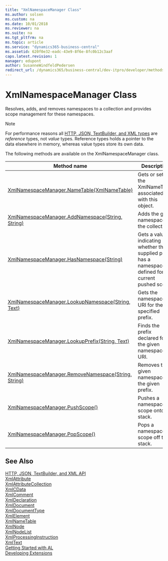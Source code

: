 ```yaml
---
title: "XmlNamespaceManager Class"
ms.author: solsen
ms.custom: na
ms.date: 10/01/2018
ms.reviewer: na
ms.suite: na
ms.tgt_pltfrm: na
ms.topic: article
ms.service: "dynamics365-business-central"
ms.assetid: 620f0e32-eadc-43e9-8f6e-8fc0b12c3aaf
caps.latest.revision: 1
manager: edupont
author: SusanneWindfeldPedersen
redirect_url: /dynamics365/business-central/dev-itpro/developer/methods-auto/library
---
```

<!--This topic is deprected, see redirection URL-->

 

# XmlNamespaceManager Class
Resolves, adds, and removes namespaces to a collection and provides scope management for these namespaces.

> [!NOTE]
> For performance reasons all [HTTP, JSON, TextBuilder, and XML types](../devenv-restapi-overview.md) are *reference* types, not *value* types. Reference types holds a pointer to the data elsewhere in memory, whereas value types store its own data.

The following methods are available on the XmlNamespaceManager class.  
  
|Method name|Description|  
|-----------|-----------|  
|[XmlNamespaceManager.NameTable(XmlNameTable)](xmlnamespacemanager-nametable-property.md)|Gets or sets the XmlNameTable associated with this object.|  
|[XmlNamespaceManager.AddNamespace(String, String)](xmlnamespacemanager-addnamespace-method.md)|Adds the given namespace to the collection.|  
|[XmlNamespaceManager.HasNamespace(String)](xmlnamespacemanager-hasnamespace-method.md)|Gets a value indicating whether the supplied prefix has a namespace defined for the current pushed scope.|  
|[XmlNamespaceManager.LookupNamespace(String, Text)](xmlnamespacemanager-lookupnamespace-method.md)|Gets the namespace URI for the specified prefix.|  
|[XmlNamespaceManager.LookupPrefix(String, Text)](xmlnamespacemanager-lookupprefix-method.md)|Finds the prefix declared for the given namespace URI.|  
|[XmlNamespaceManager.RemoveNamespace(String, String)](xmlnamespacemanager-removenamespace-method.md)|Removes the given namespace for the given prefix.|  
|[XmlNamespaceManager.PushScope()](xmlnamespacemanager-pushscope-method.md)|Pushes a namespace scope onto the stack.|  
|[XmlNamespaceManager.PopScope()](xmlnamespacemanager-popscope-method.md)|Pops a namespace scope off the stack.|  

## See Also
[HTTP, JSON, TextBuilder, and XML API](../devenv-restapi-overview.md)  
[XmlAttribute](xmlattribute-class.md)  
[XmlAttributeCollection](xmlattributecollection-class.md)  
[XmlCData](xmlcdata-class.md)  
[XmlComment](xmlcomment-class.md)  
[XmlDeclaration](xmldeclaration-class.md)  
[XmlDocument](xmldocument-class.md)  
[XmlDocumentType](xmldocument-class.md)  
[XmlElement](xmlelement-class.md)  
[XmlNameTable](xmlnametable-class.md)  
[XmlNode](xmlnode-class.md)  
[XmlNodeList](xmlnodelist-class.md)  
[XmlProcessingInstruction](xmlprocessinginstruction-class.md)  
[XmlText](xmltext-class.md)  
[Getting Started with AL](../devenv-get-started.md)  
[Developing Extensions](../devenv-dev-overview.md)  
